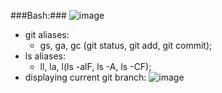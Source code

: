 ###Bash:###
![image](https://github.com/user-attachments/assets/6c59efb0-738c-403c-ad35-4d5c5de50e54)
- git aliases:
    - gs, ga, gc (git status, git add, git commit);
- ls aliases:
    - ll, la, l(ls -alF, ls -A, ls -CF);
- displaying current git branch:
  ![image](https://github.com/user-attachments/assets/095db7c0-a9e5-46b5-a7c7-b20dd262450f)
